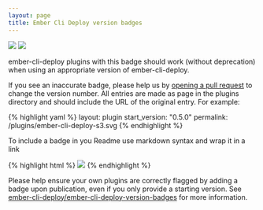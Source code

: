 ```yaml
---
layout: page
title: Ember Cli Deploy version badges
---
```


[![](https://ember-cli-deploy.github.io/ember-cli-deploy-version-badges/plugins/ember-cli-deploy-s3.svg)](http://ember-cli-deploy.github.io/ember-cli-deploy-version-badges/)
![](./plugins/ember-deploy-ssh-index.svg)

ember-cli-deploy plugins with this badge should work (without deprecation) when using an appropriate
version of ember-cli-deploy.

If you see an inaccurate badge, please help us by
[opening a pull request](https://github.com/ember-cli-deploy/ember-cli-deploy-version-badges)
to change the version number. All entries are made as page in the plugins directory
and should include the URL of the original entry. For example:

{% highlight yaml %}
layout: plugin
start_version: "0.5.0"
permalink: /plugins/ember-cli-deploy-s3.svg
{% endhighlight %}

To include a badge in you Readme use markdown syntax and wrap it in a link

{% highlight html %}
[![](https://ember-cli-deploy.github.io/ember-cli-deploy-version-badges/plugins/ember-cli-deploy-s3.svg)](http://ember-cli-deploy.github.io/ember-cli-deploy-version-badges/)
{% endhighlight %}

Please help ensure your own plugins are correctly flagged by adding a badge
upon publication, even if you only provide a starting version. See
[ember-cli-deploy/ember-cli-deploy-version-badges](https://github.com/ember-cli-deploy/ember-cli-deploy-version-badges)
for more information.
